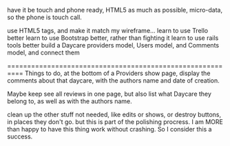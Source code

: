 


have it be touch and phone ready, HTML5 as much as possible,
micro-data, so the phone is touch call.

use HTML5 tags, and make it match my wireframe...
learn to use Trello better
learn to use Bootstrap better, rather than fighting it
learn to use rails tools better
build a Daycare providers model, Users model, and Comments model, and connect them


==========================================================
Things to do, at the bottom of a Providers show page, display the comments about that daycare, with the authors name and date of creation.

Maybe keep see all reviews in one page, but also list what Daycare they belong to, as well as with the authors name.

clean up the other stuff not needed, like edits or shows, or destroy buttons, in places they don't go.
but this is part of the polishing procress.
I am MORE than happy to have this thing work without crashing. So I consider this a success.

